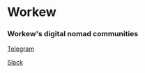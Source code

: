 # Workew

### Workew's digital nomad communities

[Telegram](https://t.me/dnxchat)

[Slack](https://bit.ly/RemoteSlack)

